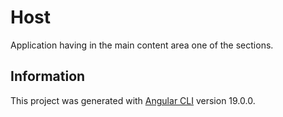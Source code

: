 # Host

Application having in the main content area one of the sections.

## Information

This project was generated with [Angular CLI](https://github.com/angular/angular-cli) version 19.0.0.
